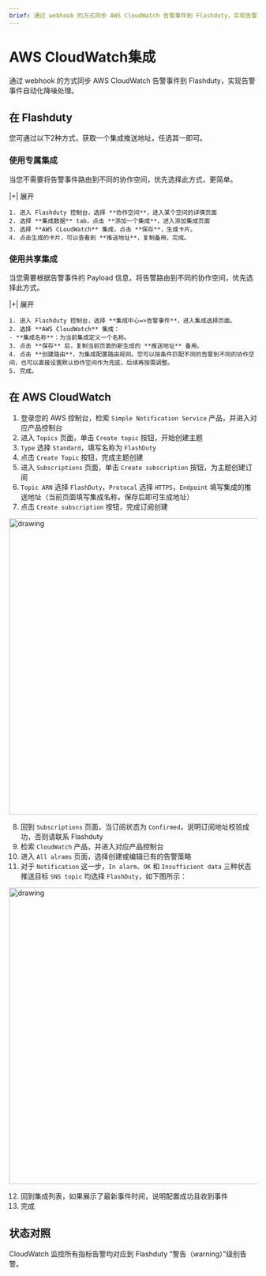 ```yaml
---
brief: 通过 webhook 的方式同步 AWS CloudWatch 告警事件到 Flashduty，实现告警事件自动化降噪处理
---
```


# AWS CloudWatch集成

通过 webhook 的方式同步 AWS CloudWatch 告警事件到 Flashduty，实现告警事件自动化降噪处理。

## 在 Flashduty
您可通过以下2种方式，获取一个集成推送地址，任选其一即可。

### 使用专属集成

当您不需要将告警事件路由到不同的协作空间，优先选择此方式，更简单。

|+| 展开

    1. 进入 Flashduty 控制台，选择 **协作空间**，进入某个空间的详情页面
    2. 选择 **集成数据** tab，点击 **添加一个集成**，进入添加集成页面
    3. 选择 **AWS CLoudWatch** 集成，点击 **保存**，生成卡片。
    4. 点击生成的卡片，可以查看到 **推送地址**，复制备用，完成。

### 使用共享集成

当您需要根据告警事件的 Payload 信息，将告警路由到不同的协作空间，优先选择此方式。

|+| 展开

    1. 进入 Flashduty 控制台，选择 **集成中心=>告警事件**，进入集成选择页面。
    2. 选择 **AWS CloudWatch** 集成：
    - **集成名称**：为当前集成定义一个名称。
    3. 点击 **保存** 后，复制当前页面的新生成的 **推送地址** 备用。
    4. 点击 **创建路由**，为集成配置路由规则。您可以按条件匹配不同的告警到不同的协作空间，也可以直接设置默认协作空间作为兜底，后续再按需调整。
    5. 完成。

## 在 AWS CloudWatch

1. 登录您的 AWS 控制台，检索 `Simple Notification Service` 产品，并进入对应产品控制台
2. 进入 `Topics` 页面，单击 `Create topic` 按钮，开始创建主题
3. `Type` 选择 `Standard`，填写名称为 `FlashDuty`
4. 点击 `Create Topic` 按钮，完成主题创建
5. 进入 `Subscriptions` 页面，单击 `Create subscription` 按钮，为主题创建订阅
6. `Topic ARN` 选择 `FlashDuty`，`Protocal` 选择 `HTTPS`，`Endpoint` 填写集成的推送地址（当前页面填写集成名称，保存后即可生成地址）
7. 点击 `Create subscription` 按钮，完成订阅创建

<img alt="drawing" width="600" src="https://fc.3ti.site/zh/flashduty/mixin/alert_integration/aws_cloudwatch/1.avif" />

8. 回到 `Subscriptions` 页面，当订阅状态为 `Confirmed`，说明订阅地址校验成功，否则请联系 Flashduty
9. 检索 `CloudWatch` 产品，并进入对应产品控制台
10. 进入 `All alrams` 页面，选择创建或编辑已有的告警策略
11. 对于 `Notification` 这一步，`In alarm`、`OK` 和 `Insufficient data` 三种状态推送目标 `SNS topic` 均选择 `FlashDuty`，如下图所示：

<img alt="drawing" width="600" src="https://fc.3ti.site/zh/flashduty/mixin/alert_integration/aws_cloudwatch/2.avif" />

12. 回到集成列表，如果展示了最新事件时间，说明配置成功且收到事件
13. 完成

## 状态对照

CloudWatch 监控所有指标告警均对应到 Flashduty “警告（warning）”级别告警。